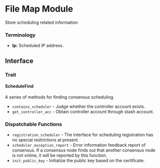 # File Map Module

Store scheduling related information

### Terminology

* **Ip:** Scheduled IP address.


## Interface
### Trait
#### ScheduleFind

A series of methods for finding consensus scheduling.
 * `contains_scheduler` - Judge whether the controller account exists.
 * `get_controller_acc` - Obtain controller account through stash account.
### Dispatchable Functions

* `registration_scheduler` - The interface for scheduling registration has no special restrictions at present.
* `scheduler_exception_report` - Error information feedback report of consensus. If a consensus node finds out that another consensus node is not online, it will be reported by this function.
* `init_public_key` - Initialize the public key based on the certificate.
